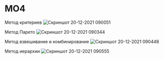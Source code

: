 # MO4

Метод критериев
![Скриншот 20-12-2021 090051](https://user-images.githubusercontent.com/70635136/146719123-27e86234-f8a9-4137-9106-699ddec6de56.jpg)

Метод Парето
![Скриншот 20-12-2021 090344](https://user-images.githubusercontent.com/70635136/146719380-e16823fc-304f-41a1-b6d1-5146625ef05d.jpg)

Метод взвешивание и комбинирование
![Скриншот 20-12-2021 090448](https://user-images.githubusercontent.com/70635136/146719471-2f54d37b-6cc7-42bf-a62f-16296e36db0b.jpg)

Метод иерархии
![Скриншот 20-12-2021 090555](https://user-images.githubusercontent.com/70635136/146719574-3f4463e5-930b-4f72-9443-a7e02e9830f5.jpg)
